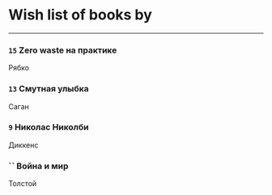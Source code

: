 # Wish list of books by [](https://plus.google.com/u/0/118248226132797004598/)
---

### `15` Zero waste на практике
Рябко

### `13` Смутная улыбка
Саган

### `9` Николас Николби
Диккенс

### `` Война и мир
Толстой

